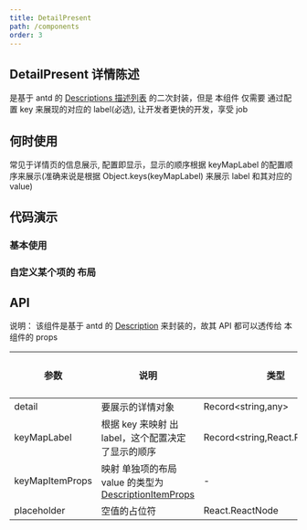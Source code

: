 ```yaml
---
title: DetailPresent
path: /components
order: 3
---
```


## DetailPresent 详情陈述

是基于 antd 的 [Descriptions 描述列表](https://ant-design.gitee.io/components/descriptions-cn/#components-descriptions-demo-basic) 的二次封装，但是 本组件 仅需要 通过配置 key 来展现的对应的 label(必选), 让开发者更快的开发，享受 job

## 何时使用

常见于详情页的信息展示, 配置即显示，显示的顺序根据 keyMapLabel 的配置顺序来展示(准确来说是根据 Object.keys(keyMapLabel) 来展示 label 和其对应的 value)

## 代码演示

### 基本使用

<code src="../demos/DetailPresentDemo1.tsx"  title="根据获取的信息，配置上label的映射即可快速显示"></code>

### 自定义某个项的 布局

<code src="../demos/DetailPresentDemo2.tsx"  title="使用 keyMapItemProps 来映射某项布局"></code>

## API

说明： 该组件是基于 antd 的 [Description](https://ant-design.gitee.io/components/descriptions-cn/#Descriptions) 来封装的，故其 API 都可以透传给 本组件的 props

| 参数            | 说明                                                                                                                             | 类型                           | 默认值 |
| --------------- | -------------------------------------------------------------------------------------------------------------------------------- | ------------------------------ | ------ |
| detail          | 要展示的详情对象                                                                                                                 | Record<string,any>             | -      |
| keyMapLabel     | 根据 key 来映射 出 label，这个配置决定了显示的顺序                                                                               | Record<string,React.ReactNode> | -      |
| keyMapItemProps | 映射 单独项的布局 value 的类型为 [DescriptionItemProps](https://ant-design.gitee.io/components/descriptions-cn/#DescriptionItem) | -                              | -      |
| placeholder     | 空值的占位符                                                                                                                     | React.ReactNode                | -      |
